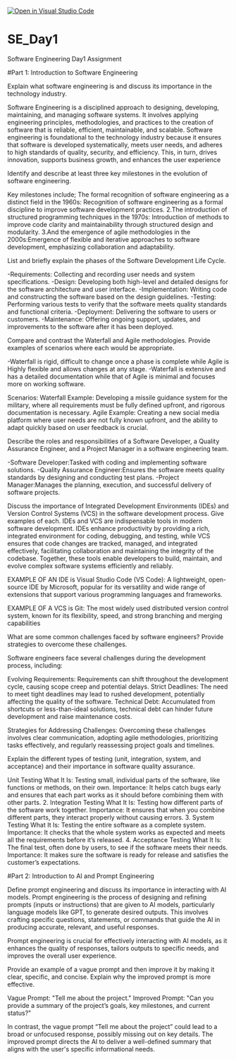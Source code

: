 [![Open in Visual Studio Code](https://classroom.github.com/assets/open-in-vscode-2e0aaae1b6195c2367325f4f02e2d04e9abb55f0b24a779b69b11b9e10269abc.svg)](https://classroom.github.com/online_ide?assignment_repo_id=15569934&assignment_repo_type=AssignmentRepo)
# SE_Day1
Software Engineering Day1 Assignment

#Part 1: Introduction to Software Engineering

Explain what software engineering is and discuss its importance in the technology industry.

Software Engineering is a disciplined approach to designing, developing, maintaining, and managing software systems. It involves applying engineering principles, methodologies, and practices to the creation of software that is reliable, efficient, maintainable, and scalable. 
Software engineering is foundational to the technology industry because it ensures that software is developed systematically, meets user needs, and adheres to high standards of quality, security, and efficiency. This, in turn, drives innovation, supports business growth, and enhances the user experience

Identify and describe at least three key milestones in the evolution of software engineering.

Key milestones include; The formal recognition of software engineering as a distinct field in the 1960s: Recognition of software engineering as a formal discipline to improve software development practices.
2.The introduction of structured programming techniques in the 1970s: Introduction of methods to improve code clarity and maintainability through structured design and modularity.
3.And the emergence of agile methodologies in the 2000s:Emergence of flexible and iterative approaches to software development, emphasizing collaboration and adaptability.

List and briefly explain the phases of the Software Development Life Cycle.

-Requirements: Collecting and recording user needs and system specifications.
-Design: Developing both high-level and detailed designs for the software architecture and user interface.
-Implementation: Writing code and constructing the software based on the design guidelines.
-Testing: Performing various tests to verify that the software meets quality standards and functional criteria.
-Deployment: Delivering the software to users or customers.
-Maintenance: Offering ongoing support, updates, and improvements to the software after it has been deployed.

Compare and contrast the Waterfall and Agile methodologies. Provide examples of scenarios where each would be appropriate.

-Waterfall is rigid, difficult to change once a phase is complete while Agile is	Highly flexible and allows changes at any stage.
-Waterfall is extensive and has a detailed documentation while that of Agile is minimal and focuses more on working software.

Scenarios:
Waterfall Example: Developing a missile guidance system for the military, where all requirements must be fully defined upfront, and rigorous documentation is necessary.
Agile Example: Creating a new social media platform where user needs are not fully known upfront, and the ability to adapt quickly based on user feedback is crucial.

Describe the roles and responsibilities of a Software Developer, a Quality Assurance Engineer, and a Project Manager in a software engineering team.

-Software Developer:Tasked with coding and implementing software solutions.
-Quality Assurance Engineer:Ensures the software meets quality standards by designing and conducting test plans.
-Project Manager:Manages the planning, execution, and successful delivery of software projects.

Discuss the importance of Integrated Development Environments (IDEs) and Version Control Systems (VCS) in the software development process. Give examples of each.
IDEs and VCS are indispensable tools in modern software development. IDEs enhance productivity by providing a rich, integrated environment for coding, debugging, and testing, while VCS ensures that code changes are tracked, managed, and integrated effectively, facilitating collaboration and maintaining the integrity of the codebase. Together, these tools enable developers to build, maintain, and evolve complex software systems efficiently and reliably.

EXAMPLE OF AN IDE is Visual Studio Code (VS Code): A lightweight, open-source IDE by Microsoft, popular for its versatility and wide range of extensions that support various programming languages and frameworks.

EXAMPLE OF A VCS is Git: The most widely used distributed version control system, known for its flexibility, speed, and strong branching and merging capabilities

What are some common challenges faced by software engineers? Provide strategies to overcome these challenges.

Software engineers face several challenges during the development process, including:

Evolving Requirements: Requirements can shift throughout the development cycle, causing scope creep and potential delays.
Strict Deadlines: The need to meet tight deadlines may lead to rushed development, potentially affecting the quality of the software.
Technical Debt: Accumulated from shortcuts or less-than-ideal solutions, technical debt can hinder future development and raise maintenance costs.

Strategies for Addressing Challenges: Overcoming these challenges involves clear communication, adopting agile methodologies, prioritizing tasks effectively, and regularly reassessing project goals and timelines.

Explain the different types of testing (unit, integration, system, and acceptance) and their importance in software quality assurance.

Unit Testing
What It Is: Testing small, individual parts of the software, like functions or methods, on their own.
Importance: It helps catch bugs early and ensures that each part works as it should before combining them with other parts.
2. Integration Testing
What It Is: Testing how different parts of the software work together.
Importance: It ensures that when you combine different parts, they interact properly without causing errors.
3. System Testing
What It Is: Testing the entire software as a complete system.
Importance: It checks that the whole system works as expected and meets all the requirements before it’s released.
4. Acceptance Testing
What It Is: The final test, often done by users, to see if the software meets their needs.
Importance: It makes sure the software is ready for release and satisfies the customer’s expectations.

#Part 2: Introduction to AI and Prompt Engineering


Define prompt engineering and discuss its importance in interacting with AI models.
Prompt engineering is the process of designing and refining prompts (inputs or instructions) that are given to AI models, particularly language models like GPT, to generate desired outputs. This involves crafting specific questions, statements, or commands that guide the AI in producing accurate, relevant, and useful responses.

Prompt engineering is crucial for effectively interacting with AI models, as it enhances the quality of responses, tailors outputs to specific needs, and improves the overall user experience.


Provide an example of a vague prompt and then improve it by making it clear, specific, and concise. Explain why the improved prompt is more effective.

Vague Prompt: "Tell me about the project."
Improved Prompt: "Can you provide a summary of the project’s goals, key milestones, and current status?"

In contrast, the vague prompt “Tell me about the project” could lead to a broad or unfocused response, possibly missing out on key details. The improved prompt directs the AI to deliver a well-defined summary that aligns with the user's specific informational needs.

